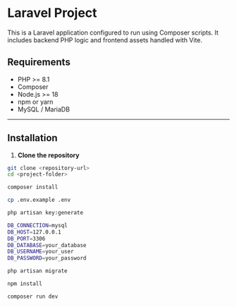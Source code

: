# Laravel Project

This is a Laravel application configured to run using Composer scripts. It includes backend PHP logic and frontend assets handled with Vite.

## Requirements

- PHP >= 8.1  
- Composer  
- Node.js >= 18  
- npm or yarn  
- MySQL / MariaDB  

---

## Installation

1. **Clone the repository**

```bash
git clone <repository-url>
cd <project-folder>

composer install

cp .env.example .env

php artisan key:generate

DB_CONNECTION=mysql
DB_HOST=127.0.0.1
DB_PORT=3306
DB_DATABASE=your_database
DB_USERNAME=your_user
DB_PASSWORD=your_password

php artisan migrate

npm install

composer run dev
